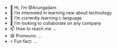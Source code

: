 - 👋 Hi, I’m @Arungadam
- 👀 I’m interested in  learning new about technology 
- 🌱 I’m currently learning c language 
- 💞️ I’m looking to collaborate on any company 
- 📫 How to reach me ...
- 😄 Pronouns: ...
- ⚡ Fun fact: ...

<!---
Arungadam/Arungadam is a ✨ special ✨ repository because its `README.md` (this file) appears on your GitHub profile.
You can click the Preview link to take a look at your changes.
--->
